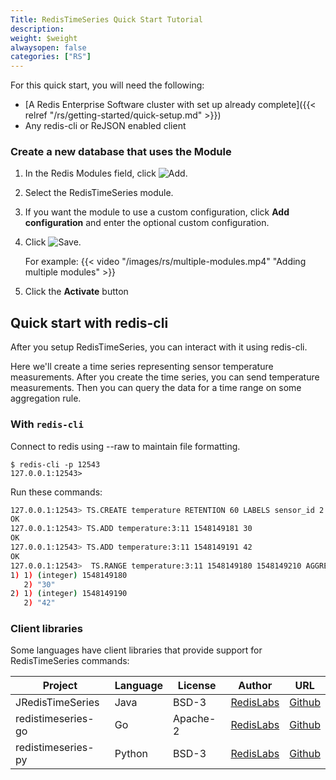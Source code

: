 ```yaml
---
Title: RedisTimeSeries Quick Start Tutorial
description:
weight: $weight
alwaysopen: false
categories: ["RS"]
---
```

For this quick start, you will need the following:

- [A Redis Enterprise Software cluster with set up already
    complete]({{< relref "/rs/getting-started/quick-setup.md" >}})
- Any redis-cli or ReJSON enabled client

### Create a new database that uses the Module

1. In the Redis Modules field, click ![Add](/images/rs/icon_add.png#no-click "Add").
1. Select the RedisTimeSeries module.
1. If you want the module to use a custom configuration,
click **Add configuration** and enter the optional custom configuration.
1. Click ![Save](/images/rs/icon_save.png#no-click "Save").

    For example:
    {{< video "/images/rs/multiple-modules.mp4" "Adding multiple modules" >}}

1. Click the **Activate** button

## Quick start with redis-cli

After you setup RedisTimeSeries, you can interact with it using redis-cli.

Here we'll create a time series representing sensor temperature measurements.
After you create the time series, you can send temperature measurements.
Then you can query the data for a time range on some aggregation rule.

### With `redis-cli`

Connect to redis using --raw to maintain file formatting.

```src
$ redis-cli -p 12543
127.0.0.1:12543>
```

Run these commands:

```sh
127.0.0.1:12543> TS.CREATE temperature RETENTION 60 LABELS sensor_id 2 area_id 32
OK
127.0.0.1:12543> TS.ADD temperature:3:11 1548149181 30
OK
127.0.0.1:12543> TS.ADD temperature:3:11 1548149191 42
OK
127.0.0.1:12543>  TS.RANGE temperature:3:11 1548149180 1548149210 AGGREGATION avg 5
1) 1) (integer) 1548149180
   2) "30"
2) 1) (integer) 1548149190
   2) "42"
```

### Client libraries

Some languages have client libraries that provide support for RedisTimeSeries commands:

| Project | Language | License | Author | URL |
| ------- | -------- | ------- | ------ | --- |
| JRedisTimeSeries | Java | BSD-3 | [RedisLabs](https://redislabs.com/) | [Github](https://github.com/RedisTimeSeries/JRedisTimeSeries/) |
| redistimeseries-go | Go | Apache-2 | [RedisLabs](https://redislabs.com/) | [Github](https://github.com/RedisTimeSeries/redistimeseries-go) |
| redistimeseries-py | Python | BSD-3 | [RedisLabs](https://redislabs.com/) | [Github](https://github.com/RedisTimeSeries/redistimeseries-py) |
